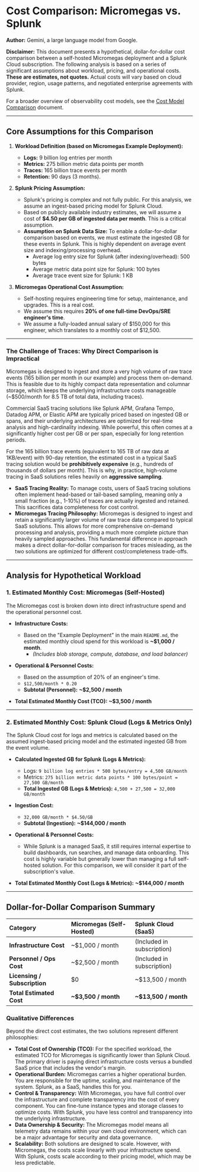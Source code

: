 # Cost Comparison: Micromegas vs. Splunk

**Author:** Gemini, a large language model from Google.

**Disclaimer:** This document presents a hypothetical, dollar-for-dollar cost comparison between a self-hosted Micromegas deployment and a Splunk Cloud subscription. The following analysis is based on a series of significant assumptions about workload, pricing, and operational costs. **These are estimates, not quotes.** Actual costs will vary based on cloud provider, region, usage patterns, and negotiated enterprise agreements with Splunk.

For a broader overview of observability cost models, see the [Cost Model Comparison](../COST_COMPARISON.md) document.

---

## Core Assumptions for this Comparison

1.  **Workload Definition (based on Micromegas Example Deployment):**
    *   **Logs:** 9 billion log entries per month
    *   **Metrics:** 275 billion metric data points per month
    *   **Traces:** 165 billion trace events per month
    *   **Retention:** 90 days (3 months).

2.  **Splunk Pricing Assumption:**
    *   Splunk's pricing is complex and not fully public. For this analysis, we assume an ingest-based pricing model for Splunk Cloud.
    *   Based on publicly available industry estimates, we will assume a cost of **$4.50 per GB of ingested data per month**. This is a critical assumption.
    *   **Assumption on Splunk Data Size:** To enable a dollar-for-dollar comparison based on events, we must estimate the ingested GB for these events in Splunk. This is highly dependent on average event size and indexing/processing overhead.
        *   Average log entry size for Splunk (after indexing/overhead): 500 bytes
        *   Average metric data point size for Splunk: 100 bytes
        *   Average trace event size for Splunk: 1 KB

3.  **Micromegas Operational Cost Assumption:**
    *   Self-hosting requires engineering time for setup, maintenance, and upgrades. This is a real cost.
    *   We assume this requires **20% of one full-time DevOps/SRE engineer's time**.
    *   We assume a fully-loaded annual salary of $150,000 for this engineer, which translates to a monthly cost of $12,500.

---

### The Challenge of Traces: Why Direct Comparison is Impractical

Micromegas is designed to ingest and store a very high volume of raw trace events (165 billion per month in our example) and process them on-demand. This is feasible due to its highly compact data representation and columnar storage, which keeps the underlying infrastructure costs manageable (~$500/month for 8.5 TB of total data, including traces).

Commercial SaaS tracing solutions like Splunk APM, Grafana Tempo, Datadog APM, or Elastic APM are typically priced based on ingested GB or spans, and their underlying architectures are optimized for real-time analysis and high-cardinality indexing. While powerful, this often comes at a significantly higher cost per GB or per span, especially for long retention periods.

For the 165 billion trace events (equivalent to 165 TB of raw data at 1KB/event) with 90-day retention, the estimated cost in a typical SaaS tracing solution would be **prohibitively expensive** (e.g., hundreds of thousands of dollars per month). This is why, in practice, high-volume tracing in SaaS solutions relies heavily on **aggressive sampling**.

*   **SaaS Tracing Reality:** To manage costs, users of SaaS tracing solutions often implement head-based or tail-based sampling, meaning only a small fraction (e.g., 1-10%) of traces are actually ingested and retained. This sacrifices data completeness for cost control.
*   **Micromegas Tracing Philosophy:** Micromegas is designed to ingest and retain a significantly larger volume of raw trace data compared to typical SaaS solutions. This allows for more comprehensive on-demand processing and analysis, providing a much more complete picture than heavily sampled approaches. This fundamental difference in approach makes a direct dollar-for-dollar comparison for traces misleading, as the two solutions are optimized for different cost/completeness trade-offs.

---

## Analysis for Hypothetical Workload

### 1. Estimated Monthly Cost: Micromegas (Self-Hosted)

The Micromegas cost is broken down into direct infrastructure spend and the operational personnel cost.

*   **Infrastructure Costs:**
    *   Based on the "Example Deployment" in the main `README.md`, the estimated monthly cloud spend for this workload is **~$1,000 / month**.
        *   *(Includes blob storage, compute, database, and load balancer)*

*   **Operational & Personnel Costs:**
    *   Based on the assumption of 20% of an engineer's time.
    *   `$12,500/month * 0.20`
    *   **Subtotal (Personnel):** **~$2,500 / month**

*   **Total Estimated Monthly Cost (TCO):** **~$3,500 / month**

---

### 2. Estimated Monthly Cost: Splunk Cloud (Logs & Metrics Only)

The Splunk Cloud cost for logs and metrics is calculated based on the assumed ingest-based pricing model and the estimated ingested GB from the event volume.

*   **Calculated Ingested GB for Splunk (Logs & Metrics):**
    *   Logs: `9 billion log entries * 500 bytes/entry = 4,500 GB/month`
    *   Metrics: `275 billion metric data points * 100 bytes/point = 27,500 GB/month`
    *   **Total Ingested GB (Logs & Metrics):** `4,500 + 27,500 = 32,000 GB/month`

*   **Ingestion Cost:**
    *   `32,000 GB/month * $4.50/GB`
    *   **Subtotal (Ingestion):** **~$144,000 / month**

*   **Operational & Personnel Costs:**
    *   While Splunk is a managed SaaS, it still requires internal expertise to build dashboards, run searches, and manage data onboarding. This cost is highly variable but generally lower than managing a full self-hosted solution. For this comparison, we will consider it part of the subscription's value.

*   **Total Estimated Monthly Cost (Logs & Metrics):** **~$144,000 / month**

---

## Dollar-for-Dollar Comparison Summary

| Category | Micromegas (Self-Hosted) | Splunk Cloud (SaaS) |
| :--- | :--- | :--- |
| **Infrastructure Cost** | ~$1,000 / month | (Included in subscription) |
| **Personnel / Ops Cost** | ~$2,500 / month | (Included in subscription) |
| **Licensing / Subscription** | $0 | ~$13,500 / month |
| **Total Estimated Cost** | **~$3,500 / month** | **~$13,500 / month** |

### Qualitative Differences

Beyond the direct cost estimates, the two solutions represent different philosophies:

*   **Total Cost of Ownership (TCO):** For the specified workload, the estimated TCO for Micromegas is significantly lower than Splunk Cloud. The primary driver is paying direct infrastructure costs versus a bundled SaaS price that includes the vendor's margin.
*   **Operational Burden:** Micromegas carries a higher operational burden. You are responsible for the uptime, scaling, and maintenance of the system. Splunk, as a SaaS, handles this for you.
*   **Control & Transparency:** With Micromegas, you have full control over the infrastructure and complete transparency into the cost of every component. You can fine-tune instance types and storage classes to optimize costs. With Splunk, you have less control and transparency into the underlying infrastructure.
*   **Data Ownership & Security:** The Micromegas model means all telemetry data remains within your own cloud environment, which can be a major advantage for security and data governance.
*   **Scalability:** Both solutions are designed to scale. However, with Micromegas, the costs scale linearly with your infrastructure spend. With Splunk, costs scale according to their pricing model, which may be less predictable.
